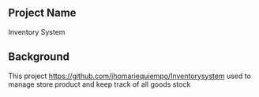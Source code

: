 ## Project Name
   Inventory System
  
## Background
   This project https://github.com/jhomariequiempo/Inventorysystem used to manage store product and keep track of all goods stock

